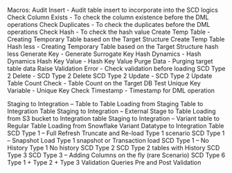 Macros:
Audit Insert	- Audit table insert to incorporate into the SCD logics
Check Column Exists - To check the column existence before the DML operations
Check Duplicates -	To check the duplicates before the DML operations
Check Hash -	To check the hash value
Create Temp Table -	Creating Temporary Table based on the Target Structure
Create Temp Table Hash less	- Creating Temporary Table based on the Target Structure hash less
Generate Key	- Generate Surrogate Key
Hash Dynamics	  - Hash Dynamics
Hash Key Value	  - Hash Key Value
Purge Data	- Purging target table data
Raise Validation Error	- Check validation before loading
SCD Type 2 Delete	- SCD Type 2 Delete
SCD Type 2 Update	- SCD Type 2 Update
Table Count Check	- Table Count on the Target DB
Test Unique Key Variable	- Unique Key Check
Timestamp	- Timestamp for DML operation

Staging to Integration – Table to Table 	Loading from Staging Table to Integration Table
Staging to Integration – External Stage to Table 	Loading from S3 bucket to Integration table
Staging to Integration – Variant table to Regular Table 	Loading from Snowflake Variant Datatype to Integration Table 
SCD Type 1 – Full Refresh	Truncate and Re-load Type 1 scenario
SCD Type 1 – Snapshot Load 	Type 1 snapshot or Transaction load
SCD Type 1 – No History 	Type 1 No history 
SCD Type 2 	SCD Type 2 tables with History 
SCD Type 3 	SCD Type 3 – Adding Columns on the fly (rare Scenario)
SCD Type 6	Type 1 + Type 2 + Type 3
Validation Queries 	Pre and Post Validation

